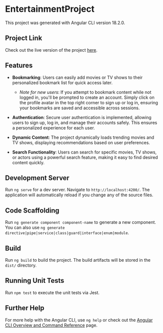 # EntertainmentProject

This project was generated with Angular CLI version 18.2.0.

## Project Link

Check out the live version of the project [here](https://moses-entertainment-project.vercel.app/home).

## Features

- **Bookmarking**: Users can easily add movies or TV shows to their personalized bookmark list for quick access later. 
  - *Note for new users*: If you attempt to bookmark content while not logged in, you'll be prompted to create an account. Simply click on the profile avatar in the top right corner to sign up or log in, ensuring your bookmarks are saved and accessible across sessions.

- **Authentication**: Secure user authentication is implemented, allowing users to sign up, log in, and manage their accounts safely. This ensures a personalized experience for each user.

- **Dynamic Content**: The project dynamically loads trending movies and TV shows, displaying recommendations based on user preferences.

- **Search Functionality**: Users can search for specific movies, TV shows, or actors using a powerful search feature, making it easy to find desired content quickly.

## Development Server

Run `ng serve` for a dev server. Navigate to `http://localhost:4200/`. The application will automatically reload if you change any of the source files.

## Code Scaffolding

Run `ng generate component component-name` to generate a new component. You can also use `ng generate directive|pipe|service|class|guard|interface|enum|module`.

## Build

Run `ng build` to build the project. The build artifacts will be stored in the `dist/` directory.

## Running Unit Tests

Run `npm test` to execute the unit tests via Jest.

## Further Help

For more help with the Angular CLI, use `ng help` or check out the [Angular CLI Overview and Command Reference](https://angular.io/cli) page.